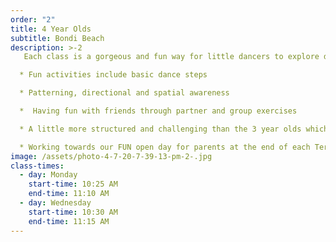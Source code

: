 ```yaml
---
order: "2"
title: 4 Year Olds
subtitle: Bondi Beach
description: >-2
   Each class is a gorgeous and fun way for little dancers to explore dance with the right balance between structure and creativity. Dancers will learn proper ballet steps and positions developing a quality foundation to move up to the Pre-Primary Royal Academy of Dance level.

  * Fun activities include basic dance steps

  * Patterning, directional and spatial awareness

  *  Having fun with friends through partner and group exercises

  * A little more structured and challenging than the 3 year olds which helps in their preparation for their future school days

  * Working towards our FUN open day for parents at the end of each Term
image: /assets/photo-4-7-20-7-39-13-pm-2-.jpg
class-times:
  - day: Monday
    start-time: 10:25 AM
    end-time: 11:10 AM
  - day: Wednesday
    start-time: 10:30 AM
    end-time: 11:15 AM
---
```

